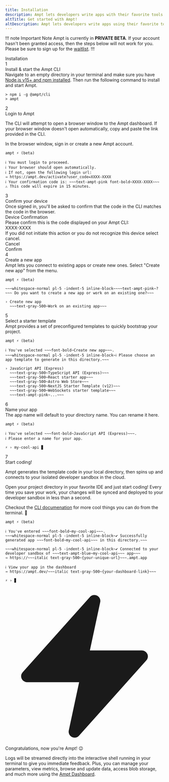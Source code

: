 ```yaml
---
title: Installation
description: Ampt lets developers write apps with their favorite tools and JavaScript frameworks, then automatically provisions, manages, and optimizes cloud resources for them.
altTitle: Get started with Ampt!
altDescription: Ampt lets developers write apps using their favorite tools, JavaScript frameworks, and npm packages, then automatically provisions, manages, and optimizes cloud resource by inferring requirements from the code.
---
```


!!! note Important Note
Ampt is currently in **PRIVATE BETA**. If your account hasn't been granted access, then the steps below will not work for you. Please be sure to sign up for the [waitlist](https://ampt.dev).
!!!

<div class="font-medium text-xl pb-6 pt-4">Installation</div>

<div>
<!-- Step 1 -->
<div class="flex flex-wrap xl:flex-nowrap items-start gap-x-3 mb-1 line-bg">
	<div class="flex-none"><span class="block bg-ampt-purple text-white text-sm rounded-full w-6 h-6 font-medium flex items-center justify-center">1</span></div>
	<div class="pr-6 flex-1">
		<div class="text-base font-medium">Install & start the Ampt CLI</div>
		<div class="text-base pt-1 pb-6 xl:pb-16">Navigate to an empty directory in your terminal and make sure you have <a href="https://docs.npmjs.com/downloading-and-installing-node-js-and-npm" target="_blank">Node.js v15+ and npm installed</a>. Then run the following command to install and start Ampt.</div>
	</div>
	<div class="w-full xl:w-[55%] pb-16">

```terminal title=Terminal, class="no-margin"
> npm i -g @ampt/cli
> ampt
```

</div></div>

<!-- Step 2 -->
<div class="flex flex-wrap xl:flex-nowrap items-start gap-x-3 mb-1 line-bg">
	<div class="flex-none"><span class="block bg-ampt-purple text-white text-sm rounded-full w-6 h-6 font-medium flex items-center justify-center">2</span></div>
	<div class="pr-6 flex-1">
		<div class="text-base font-medium">Login to Ampt</div>
		<div class="text-base pt-1 pb-6 xl:pb-16"><p>The CLI will attempt to open a browser window to the Ampt dashboard. If your browser window doesn't open automatically, copy and paste the link provided in the CLI.</p><p>In the browser window, sign in or create a new Ampt account.</p></div>
	</div>
	<div class="w-full xl:w-[55%] pb-16">

```terminal title=Terminal, class="no-margin", copy=false
ampt ⚡ (beta)

ℹ You must login to proceeed.
ℹ Your browser should open automatically.
ℹ If not, open the following login url:
→ https://ampt.dev/activate?user_code=XXXX-XXXX
ℹ Your confirmation code is: ~~~text-ampt-pink font-bold~XXXX-XXXX~~~
⚠ This code will expire in 15 minutes.
```

</div></div>

<!-- Step 3 -->
<div class="flex flex-wrap xl:flex-nowrap items-start gap-x-3 mb-1 line-bg">
	<div class="flex-none"><span class="block bg-ampt-purple text-white text-sm rounded-full w-6 h-6 font-medium flex items-center justify-center">3</span></div>
	<div class="pr-6 flex-1">
		<div class="text-base font-medium">Confirm your device</div>
		<div class="text-base pt-1  pb-6 xl:pb-16">Once signed in, you'll be asked to confirm that the code in the CLI matches the code in the browser.</div>
	</div>
	<div class="w-full xl:w-[55%] pb-16">
		<div class="w-full border border-gray-300 drop-shadow bg-gray-50 dark:bg-gray-700 dark:border-gray-500 rounded-md text-center py-5 px-10 text-black dark:text-gray-100">
			<div class="text-2xl">Device Confirmation</div>
			<div class="text-base py-3">Please confirm this is the code displayed on your Ampt CLI:</div>
			<div class="bg-gray-100 border border-gray-300 rounded px-8 py-2 mx-auto dark:text-black">XXXX-XXXX</div>
			<div class="text-base py-3">If you did not initiate this action or you do not recognize this device select cancel.</div>
			<div class="flex px-10 gap-x-5">
				<div class="flex-1 rounded border border-gray-300 py-2">Cancel</div>
				<div class="flex-1 bg-ampt-blue text-white rounded py-2">Confirm</div>
			</div>
		</div>
	</div>
</div>

<!-- Step 4 -->
<div class="flex flex-wrap xl:flex-nowrap items-start gap-x-3 mb-1 line-bg">
	<div class="flex-none"><span class="block bg-ampt-purple text-white text-sm rounded-full w-6 h-6 font-medium flex items-center justify-center">4</span></div>
	<div class="pr-6 flex-1">
		<div class="text-base font-medium">Create a new app</div>
		<div class="text-base pt-1 pb-6 xl:pb-16">Ampt lets you connect to existing apps or create new ones. Select "Create new app" from the menu.</div>
	</div>
	<div class="w-full xl:w-[55%] pb-16">
	
```terminal title=Terminal, class="no-margin", copy=false
ampt ⚡ (beta)

~~~whitespace-normal pl-5 -indent-5 inline-block~~~~text-ampt-pink~?~~~ Do you want to create a new app or work on an existing one?~~~

› Create new app
  ~~~text-gray-500~Work on an existing app~~~
```

</div></div>

<!-- Step 5 -->
<div class="flex flex-wrap xl:flex-nowrap items-start gap-x-3 mb-1 line-bg">
	<div class="flex-none"><span class="block bg-ampt-purple text-white text-sm rounded-full w-6 h-6 font-medium flex items-center justify-center">5</span></div>
	<div class="pr-6 flex-1">
		<div class="text-base font-medium">Select a starter template</div>
		<div class="text-base pt-1 pb-6 xl:pb-16">Ampt provides a set of preconfigured templates to quickly bootstrap your project.</div>
	</div>
	<div class="w-full xl:w-[55%] pb-16">

```terminal title=Terminal, class="no-margin", copy=false
ampt ⚡ (beta)

ℹ You've selected ~~~font-bold~Create new app~~~.
~~~whitespace-normal pl-5 -indent-5 inline-block~ℹ Please choose an app template to generate in this directory.~~~

› JavaScript API (Express)
  ~~~text-gray-500~TypeScript API (Express)~~~
  ~~~text-gray-500~React starter app~~~
  ~~~text-gray-500~Astro Web Store~~~
  ~~~text-gray-500~NextJS Starter Template (v12)~~~
  ~~~text-gray-500~WebSockets starter template~~~
  ~~~text-ampt-pink~...~~~
```

</div></div>

<!-- Step 6 -->
<div class="flex flex-wrap xl:flex-nowrap items-start gap-x-3 mb-1 line-bg">
	<div class="flex-none"><span class="block bg-ampt-purple text-white text-sm rounded-full w-6 h-6 font-medium flex items-center justify-center">6</span></div>
	<div class="pr-6 flex-1">
		<div class="text-base font-medium">Name your app</div>
		<div class="text-base pt-1 pb-6 xl:pb-16">The app name will default to your directory name. You can rename it here.</div>
	</div>
	<div class="w-full xl:w-[55%] pb-16">

```terminal title=Terminal, class="no-margin", copy=false
ampt ⚡ (beta)

ℹ You've selected ~~~font-bold~JavaScript API (Express)~~~.
ℹ Please enter a name for your app.

⚡ › my-cool-api ▊
```

</div></div>

<!-- Step 7 -->
<div class="flex flex-wrap xl:flex-nowrap items-start gap-x-3 mb-1 line-bg">
	<div class="flex-none"><span class="block bg-ampt-purple text-white text-sm rounded-full w-6 h-6 font-medium flex items-center justify-center">7</span></div>
	<div class="pr-6 flex-1">
		<div class="text-base font-medium">Start coding!</div>
		<div class="text-base pt-1 pb- pb-6 xl:pb-16"><p>Ampt generates the template code in your local directory, then spins up and connects to your isolated <span class="font-medium text-ampt-purple">developer sandbox</span> in the cloud.</p>
		<p>Open your project directory in your favorite IDE and just start coding! Every time you save your work, your changes will be synced and deployed to your developer sandbox in <span class="font-medium text-ampt-purple">less than a second</span>.</p>
		<p>Checkout the <a href="/docs/cli-interactive-shell/">CLI documenation</a> for more cool things you can do from the terminal. 🚀</p></div>
	</div>
	<div class="w-full xl:w-[55%] pb-16">

```terminal title=Terminal, class="no-margin", copy=false
ampt ⚡ (beta)

ℹ You've entered ~~~font-bold~my-cool-api~~~.
~~~whitespace-normal pl-5 -indent-5 inline-block~✔ Successfully generated app ~~~font-bold~my-cool-api~~~ in this directory.~~~

~~~whitespace-normal pl-5 -indent-5 inline-block~✔ Connected to your developer sandbox of ~~~text-ampt-blue~my-cool-api~~~ app~~~
→ https://~~~italic text-gray-500~{your-unique-url}~~~.ampt.app

ℹ View your app in the dashboard
→ https://ampt.dev/~~~italic text-gray-500~{your-dashboard-link}~~~

⚡ › ▊
```

</div></div>

<!-- Final -->
<div class="flex flex-wrap xl:flex-nowrap items-start gap-x-3 mb-1">
	<div class="flex-none"><span class="block bg-ampt-purple text-white text-sm rounded-full w-6 h-6 font-medium flex items-center justify-center"><svg xmlns="http://www.w3.org/2000/svg" viewBox="0 0 20 20" fill="currentColor" class="w-4 h-4"><path d="M11.983 1.907a.75.75 0 00-1.292-.657l-8.5 9.5A.75.75 0 002.75 12h6.572l-1.305 6.093a.75.75 0 001.292.657l8.5-9.5A.75.75 0 0017.25 8h-6.572l1.305-6.093z" /></svg></span></div>
	<div class="pr-6 flex-1">
		<div class="text-base font-medium">Congratulations, now you're Ampt! 😉</div>
		<div class="text-lg pt-1 pb-2"><p>Logs will be streamed directly into the interactive shell running in your terminal to give you immediate feedback. Plus, you can manage your parameters, view metrics, browse and update data, access blob storage, and much more using the <a href="https://ampt.dev" target="_blank">Ampt Dashboard</a>.</p></div>
	</div>
	</div>
</div>